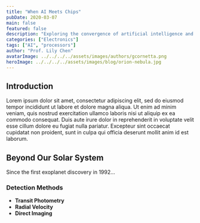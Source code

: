 ```yaml
---
title: "When AI Meets Chips"
pubDate: 2020-03-07
main: false
featured: false
description: "Exploring the convergence of artificial intelligence and semiconductor hardware."
categories: ["Electronics"]
tags: ["AI", "processors"]
author: "Prof. Lily Chen"
avatarImage: ../../../../assets/images/authors/gcornetta.png
heroImage: ../../../../assets/images/blog/orion-nebula.jpg
---
```


## Introduction

Lorem ipsum dolor sit amet, consectetur adipiscing elit, sed do eiusmod tempor incididunt ut labore et dolore magna aliqua. Ut enim ad minim veniam, quis nostrud exercitation ullamco laboris nisi ut aliquip ex ea commodo consequat. Duis aute irure dolor in reprehenderit in voluptate velit esse cillum dolore eu fugiat nulla pariatur. Excepteur sint occaecat cupidatat non proident, sunt in culpa qui officia deserunt mollit anim id est laborum.

## Beyond Our Solar System

Since the first exoplanet discovery in 1992...

### Detection Methods

- **Transit Photometry**
- **Radial Velocity**
- **Direct Imaging**
